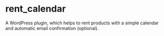 # rent_calendar
A WordPress plugin, which helps to rent products with a simple calendar and automatic email confirmation (optional).
